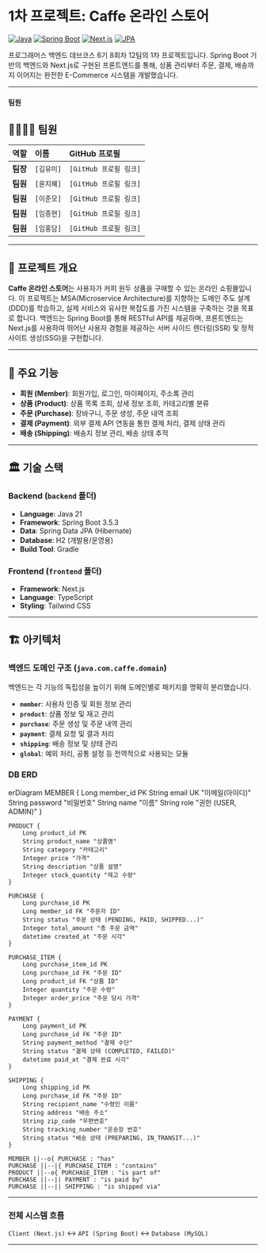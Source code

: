 # 1차 프로젝트: Caffe 온라인 스토어

[![Java](https://img.shields.io/badge/Java-21-orange.svg)](https://www.java.com)
[![Spring Boot](https://img.shields.io/badge/Spring%20Boot-3.x-brightgreen.svg)](https://spring.io/projects/spring-boot)
[![Next.js](https://img.shields.io/badge/Next.js-22.x-black?logo=next.js)](https://nextjs.org/)
[![JPA](https://img.shields.io/badge/JPA-Hibernate-blue.svg)](https://hibernate.org/orm/)

프로그래머스 백엔드 데브코스 6기 8회차 12팀의 1차 프로젝트입니다. Spring Boot 기반의 백엔드와 Next.js로 구현된 프론트엔드를 통해, 상품 관리부터 주문, 결제, 배송까지 이어지는 완전한 E-Commerce 시스템을 개발했습니다.

---
#### 팀원

## 👨‍👩‍👧‍👦 팀원

| 역할 | 이름 | GitHub 프로필 |
| :--- | :--- | :--- |
| **팀장** | `[김유미]` | `[GitHub 프로필 링크]` |
| **팀원** | `[윤지혜]` | `[GitHub 프로필 링크]` |
| **팀원** | `[이준모]` | `[GitHub 프로필 링크]` |
| **팀원** | `[임종현]` | `[GitHub 프로필 링크]` |
| **팀원** | `[임홍담]` | `[GitHub 프로필 링크]` |

---
## 📝 프로젝트 개요

**Caffe 온라인 스토어**는 사용자가 커피 원두 상품을 구매할 수 있는 온라인 쇼핑몰입니다. 이 프로젝트는 MSA(Microservice Architecture)를 지향하는 도메인 주도 설계(DDD)를 학습하고, 실제 서비스와 유사한 복잡도를 가진 시스템을 구축하는 것을 목표로 합니다. 백엔드는 Spring Boot를 통해 RESTful API를 제공하며, 프론트엔드는 Next.js를 사용하여 뛰어난 사용자 경험을 제공하는 서버 사이드 렌더링(SSR) 및 정적 사이트 생성(SSG)을 구현합니다.

---

## 🚀 주요 기능

* **회원 (Member)**: 회원가입, 로그인, 마이페이지, 주소록 관리
* **상품 (Product)**: 상품 목록 조회, 상세 정보 조회, 카테고리별 분류
* **주문 (Purchase)**: 장바구니, 주문 생성, 주문 내역 조회
* **결제 (Payment)**: 외부 결제 API 연동을 통한 결제 처리, 결제 상태 관리
* **배송 (Shipping)**: 배송지 정보 관리, 배송 상태 추적

---

## 🏛️ 기술 스택

### Backend (`backend` 폴더)

* **Language**: Java 21
* **Framework**: Spring Boot 3.5.3
* **Data**: Spring Data JPA (Hibernate)
* **Database**: H2 (개발용/운영용)
* **Build Tool**: Gradle

### Frontend (`frontend` 폴더)

* **Framework**: Next.js
* **Language**: TypeScript
* **Styling**: Tailwind CSS

---

## 🏗️ 아키텍처

### 백엔드 도메인 구조 (`java.com.caffe.domain`)

백엔드는 각 기능의 독립성을 높이기 위해 도메인별로 패키지를 명확히 분리했습니다.

* **`member`**: 사용자 인증 및 회원 정보 관리
* **`product`**: 상품 정보 및 재고 관리
* **`purchase`**: 주문 생성 및 주문 내역 관리
* **`payment`**: 결제 요청 및 결과 처리
* **`shipping`**: 배송 정보 및 상태 관리
* **`global`**: 예외 처리, 공통 설정 등 전역적으로 사용되는 모듈

### DB ERD

erDiagram
    MEMBER {
        Long member_id PK
        String email UK "이메일(아이디)"
        String password "비밀번호"
        String name "이름"
        String role "권한 (USER, ADMIN)"
    }

    PRODUCT {
        Long product_id PK
        String product_name "상품명"
        String category "카테고리"
        Integer price "가격"
        String description "상품 설명"
        Integer stock_quantity "재고 수량"
    }

    PURCHASE {
        Long purchase_id PK
        Long member_id FK "주문자 ID"
        String status "주문 상태 (PENDING, PAID, SHIPPED...)"
        Integer total_amount "총 주문 금액"
        datetime created_at "주문 시각"
    }

    PURCHASE_ITEM {
        Long purchase_item_id PK
        Long purchase_id FK "주문 ID"
        Long product_id FK "상품 ID"
        Integer quantity "주문 수량"
        Integer order_price "주문 당시 가격"
    }

    PAYMENT {
        Long payment_id PK
        Long purchase_id FK "주문 ID"
        String payment_method "결제 수단"
        String status "결제 상태 (COMPLETED, FAILED)"
        datetime paid_at "결제 완료 시각"
    }

    SHIPPING {
        Long shipping_id PK
        Long purchase_id FK "주문 ID"
        String recipient_name "수령인 이름"
        String address "배송 주소"
        String zip_code "우편번호"
        String tracking_number "운송장 번호"
        String status "배송 상태 (PREPARING, IN_TRANSIT...)"
    }

    MEMBER ||--o{ PURCHASE : "has"
    PURCHASE ||--|{ PURCHASE_ITEM : "contains"
    PRODUCT ||--o{ PURCHASE_ITEM : "is part of"
    PURCHASE ||--|| PAYMENT : "is paid by"
    PURCHASE ||--|| SHIPPING : "is shipped via"

---
### 전체 시스템 흐름

`Client (Next.js)` ↔️ `API (Spring Boot)` ↔️ `Database (MySQL)`

---
